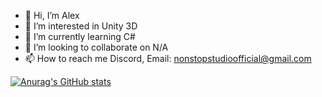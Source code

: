 - 👋 Hi, I’m Alex
- 👀 I’m interested in Unity 3D
- 🌱 I’m currently learning C#
- 💞️ I’m looking to collaborate on N/A
- 📫 How to reach me Discord, Email: nonstopstudioofficial@gmail.com


[![Anurag's GitHub stats](https://github-readme-stats.vercel.app/api?username=roblox-afk&theme=tokyonight)](https://github.com/anuraghazra/github-readme-stats)

